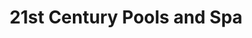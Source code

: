 ---
title: "21st Century Pools and Spa"
url: /vestal/21st-century-pools-and-spa/
shop: doityourself
---